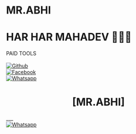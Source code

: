 # MR.ABHI
# HAR HAR MAHADEV 🙏🥰💖
PAID TOOLS
<b></b> </br> <br>[![Github](https://img.shields.io/badge/Github-MR.ABHI-dimgray?style=flat-square&logo=github)](https://github.com/ABHI-790)<br> [![Facebook](https://img.shields.io/badge/Facebook-MR.ABHI-blue?style=flat-square&logo=facebook)](https://www.facebook.com/verified.khalnayak)<br> [![Whatsapp](https://img.shields.io/badge/Whatsapp-MR.ABHI-deepgreen?style=flat-square&logo=whatsapp)](https://wa.me/+917388470961)



<h1 align="center"> [MR.ABHI]</h1>



___</br>
 [![Whatsapp](https://img.shields.io/badge/Whatsapp-MR.ABHI-deepgreen?style=flat-square&logo=whatsapp)](https://wa.me/+917388470961)

